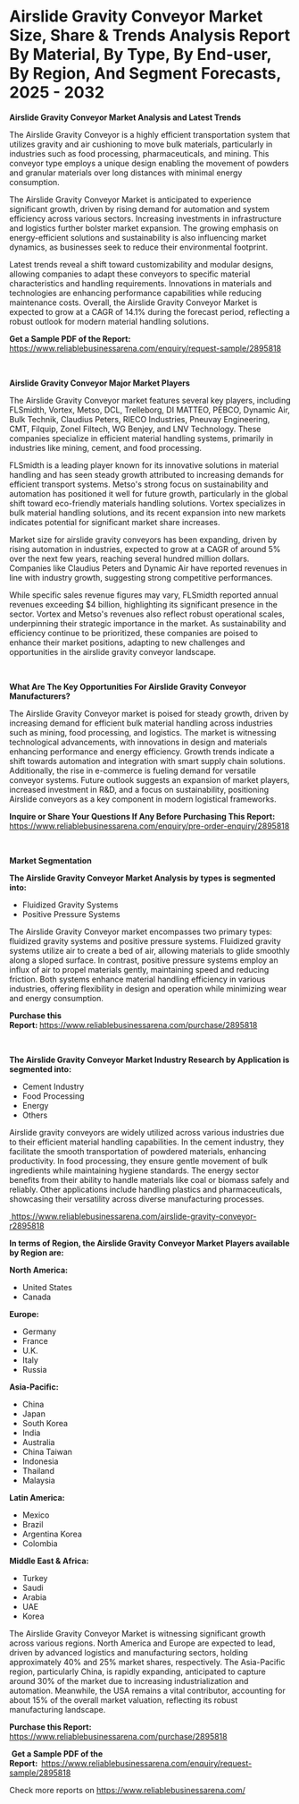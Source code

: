 <p><h1>Airslide Gravity Conveyor Market Size, Share & Trends Analysis Report By Material, By Type, By End-user, By Region, And Segment Forecasts, 2025 - 2032</h1></p><p><strong>Airslide Gravity Conveyor Market Analysis and Latest Trends</strong></p>
<p><p>The Airslide Gravity Conveyor is a highly efficient transportation system that utilizes gravity and air cushioning to move bulk materials, particularly in industries such as food processing, pharmaceuticals, and mining. This conveyor type employs a unique design enabling the movement of powders and granular materials over long distances with minimal energy consumption. </p><p>The Airslide Gravity Conveyor Market is anticipated to experience significant growth, driven by rising demand for automation and system efficiency across various sectors. Increasing investments in infrastructure and logistics further bolster market expansion. The growing emphasis on energy-efficient solutions and sustainability is also influencing market dynamics, as businesses seek to reduce their environmental footprint. </p><p>Latest trends reveal a shift toward customizability and modular designs, allowing companies to adapt these conveyors to specific material characteristics and handling requirements. Innovations in materials and technologies are enhancing performance capabilities while reducing maintenance costs. Overall, the Airslide Gravity Conveyor Market is expected to grow at a CAGR of 14.1% during the forecast period, reflecting a robust outlook for modern material handling solutions.</p></p>
<p><strong>Get a Sample PDF of the Report:&nbsp;</strong> <a href="https://www.reliablebusinessarena.com/enquiry/request-sample/2895818?utm_campaign=2221&utm_medium=2&utm_source=Github&utm_content=ia&utm_term=15032025&utm_id=airslide-gravity-conveyor">https://www.reliablebusinessarena.com/enquiry/request-sample/2895818</a></p>
<p>&nbsp;</p>
<p><strong>Airslide Gravity Conveyor Major Market Players</strong></p>
<p><p>The Airslide Gravity Conveyor market features several key players, including FLSmidth, Vortex, Metso, DCL, Trelleborg, DI MATTEO, PEBCO, Dynamic Air, Bulk Technik, Claudius Peters, RIECO Industries, Pneuvay Engineering, CMT, Filquip, Zonel Filtech, WG Benjey, and LNV Technology. These companies specialize in efficient material handling systems, primarily in industries like mining, cement, and food processing.</p><p>FLSmidth is a leading player known for its innovative solutions in material handling and has seen steady growth attributed to increasing demands for efficient transport systems. Metso's strong focus on sustainability and automation has positioned it well for future growth, particularly in the global shift toward eco-friendly materials handling solutions. Vortex specializes in bulk material handling solutions, and its recent expansion into new markets indicates potential for significant market share increases.</p><p>Market size for airslide gravity conveyors has been expanding, driven by rising automation in industries, expected to grow at a CAGR of around 5% over the next few years, reaching several hundred million dollars. Companies like Claudius Peters and Dynamic Air have reported revenues in line with industry growth, suggesting strong competitive performances.</p><p>While specific sales revenue figures may vary, FLSmidth reported annual revenues exceeding $4 billion, highlighting its significant presence in the sector. Vortex and Metso's revenues also reflect robust operational scales, underpinning their strategic importance in the market. As sustainability and efficiency continue to be prioritized, these companies are poised to enhance their market positions, adapting to new challenges and opportunities in the airslide gravity conveyor landscape.</p></p>
<p>&nbsp;</p>
<p><strong>What Are The Key Opportunities For Airslide Gravity Conveyor Manufacturers?</strong></p>
<p><p>The Airslide Gravity Conveyor market is poised for steady growth, driven by increasing demand for efficient bulk material handling across industries such as mining, food processing, and logistics. The market is witnessing technological advancements, with innovations in design and materials enhancing performance and energy efficiency. Growth trends indicate a shift towards automation and integration with smart supply chain solutions. Additionally, the rise in e-commerce is fueling demand for versatile conveyor systems. Future outlook suggests an expansion of market players, increased investment in R&D, and a focus on sustainability, positioning Airslide conveyors as a key component in modern logistical frameworks.</p></p>
<p><strong>Inquire or Share Your Questions If Any Before Purchasing This Report:</strong> <a href="https://www.reliablebusinessarena.com/enquiry/pre-order-enquiry/2895818?utm_campaign=2221&utm_medium=2&utm_source=Github&utm_content=ia&utm_term=15032025&utm_id=airslide-gravity-conveyor">https://www.reliablebusinessarena.com/enquiry/pre-order-enquiry/2895818</a></p>
<p>&nbsp;</p>
<p><strong>Market Segmentation</strong></p>
<p><strong>The Airslide Gravity Conveyor Market Analysis by types is segmented into:</strong></p>
<p><ul><li>Fluidized Gravity Systems</li><li>Positive Pressure Systems</li></ul></p>
<p><p>The Airslide Gravity Conveyor market encompasses two primary types: fluidized gravity systems and positive pressure systems. Fluidized gravity systems utilize air to create a bed of air, allowing materials to glide smoothly along a sloped surface. In contrast, positive pressure systems employ an influx of air to propel materials gently, maintaining speed and reducing friction. Both systems enhance material handling efficiency in various industries, offering flexibility in design and operation while minimizing wear and energy consumption.</p></p>
<p><strong>Purchase this Report:&nbsp;</strong><a href="https://www.reliablebusinessarena.com/purchase/2895818?utm_campaign=2221&utm_medium=2&utm_source=Github&utm_content=ia&utm_term=15032025&utm_id=airslide-gravity-conveyor">https://www.reliablebusinessarena.com/purchase/2895818</a></p>
<p>&nbsp;</p>
<p><strong>The Airslide Gravity Conveyor Market Industry Research by Application is segmented into:</strong></p>
<p><ul><li>Cement Industry</li><li>Food Processing</li><li>Energy</li><li>Others</li></ul></p>
<p><p>Airslide gravity conveyors are widely utilized across various industries due to their efficient material handling capabilities. In the cement industry, they facilitate the smooth transportation of powdered materials, enhancing productivity. In food processing, they ensure gentle movement of bulk ingredients while maintaining hygiene standards. The energy sector benefits from their ability to handle materials like coal or biomass safely and reliably. Other applications include handling plastics and pharmaceuticals, showcasing their versatility across diverse manufacturing processes.</p></p>
<p><a href="https://www.reliablebusinessarena.com/airslide-gravity-conveyor-r2895818?utm_campaign=2221&utm_medium=2&utm_source=Github&utm_content=ia&utm_term=15032025&utm_id=airslide-gravity-conveyor">&nbsp;https://www.reliablebusinessarena.com/airslide-gravity-conveyor-r2895818</a></p>
<p><strong>In terms of Region, the Airslide Gravity Conveyor Market Players available by Region are:</strong></p>
<p>
    <p> <strong> North America: </strong>
        <ul>
            <li>United States</li>
            <li>Canada</li>
        </ul>
        </p> 
    <p> <strong> Europe: </strong>
        <ul>
            <li>Germany</li>
            <li>France</li>
            <li>U.K.</li>
            <li>Italy</li>
            <li>Russia</li>
        </ul>
        </p> 
    <p> <strong> Asia-Pacific: </strong>
        <ul>
            <li>China</li>
            <li>Japan</li>
            <li>South Korea</li>
            <li>India</li>
            <li>Australia</li>
            <li>China Taiwan</li>
            <li>Indonesia</li>
            <li>Thailand</li>
            <li>Malaysia</li>
        </ul>
        </p> 
    <p> <strong> Latin America: </strong>
        <ul>
            <li>Mexico</li>
            <li>Brazil</li>
            <li>Argentina Korea</li>
            <li>Colombia</li>
        </ul>
        </p> 
    <p> <strong> Middle East & Africa: </strong>
        <ul>
            <li>Turkey</li>
            <li>Saudi</li>
            <li>Arabia</li>
            <li>UAE</li>
            <li>Korea</li>
        </ul>
    </p>
    </p>
<p><p>The Airslide Gravity Conveyor Market is witnessing significant growth across various regions. North America and Europe are expected to lead, driven by advanced logistics and manufacturing sectors, holding approximately 40% and 25% market shares, respectively. The Asia-Pacific region, particularly China, is rapidly expanding, anticipated to capture around 30% of the market due to increasing industrialization and automation. Meanwhile, the USA remains a vital contributor, accounting for about 15% of the overall market valuation, reflecting its robust manufacturing landscape.</p></p>
<p><strong>Purchase this Report: </strong><a href="https://www.reliablebusinessarena.com/purchase/2895818?utm_campaign=2221&utm_medium=2&utm_source=Github&utm_content=ia&utm_term=15032025&utm_id=airslide-gravity-conveyor">https://www.reliablebusinessarena.com/purchase/2895818</a></p>
<p>&nbsp;<strong>Get a Sample PDF of the Report:&nbsp;&nbsp;</strong><a href="https://www.reliablebusinessarena.com/enquiry/request-sample/2895818?utm_campaign=2221&utm_medium=2&utm_source=Github&utm_content=ia&utm_term=15032025&utm_id=airslide-gravity-conveyor">https://www.reliablebusinessarena.com/enquiry/request-sample/2895818</a></p>
<p><strong></strong></p>
<p>Check more reports on <a href="https://www.reliablebusinessarena.com/?utm_campaign=2221&utm_medium=2&utm_source=Github&utm_content=ia&utm_term=15032025&utm_id=airslide-gravity-conveyor">https://www.reliablebusinessarena.com/</a></p>